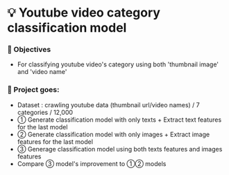 # :bulb: Youtube video category classification model 

### :dart: Objectives
- For classifying youtube video's category using both 'thumbnail image' and 'video name' 

### :memo: Project goes: 
- Dataset : crawling youtube data (thumbnail url/video names) /  7 categories / 12,000   
- ① Generate classification model with only texts + Extract text features for the last model  
- ② Generate classification model with only images  + Extract image features for the last model  
- ③ Generage classification model using both texts features and images features 
- Compare ③ model's improvement to ①② models
